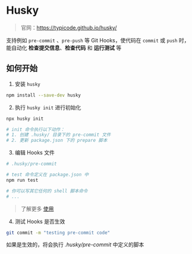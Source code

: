 # Husky

> 官网：<https://typicode.github.io/husky/>

支持例如 `pre-commit` 、`pre-push` 等 Git Hooks，使代码在 `commit` 或 `push` 时，能自动化 **检查提交信息**、**检查代码** 和 **运行测试** 等

## 如何开始

1. 安装 `husky`

```bash
npm install --save-dev husky
```

2. 执行 `husky init` 进行初始化

```bash
npx husky init

# init 命令执行以下动作：
# 1. 创建 .husky/ 目录下的 pre-commit 文件
# 2. 更新 package.json 下的 prepare 脚本
```

3. 编辑 Hooks 文件

```bash
# .husky/pre-commit

# test 命令定义在 package.json 中
npm run test

# 你可以写其它任何的 shell 脚本命令
# ...
```

> 了解更多 [使用](https://typicode.github.io/husky/how-to.html)

4. 测试 Hooks 是否生效

```bash
git commit -m "testing pre-commit code"
```

如果是生效的，将会执行 _.husky/pre-commit_ 中定义的脚本
